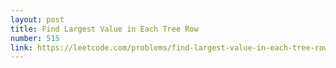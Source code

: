 ```yaml
---
layout: post
title: Find Largest Value in Each Tree Row
number: 515
link: https://leetcode.com/problems/find-largest-value-in-each-tree-row
---
```

